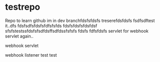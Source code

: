 # testrepo
Repo to learn github
im in dev branchfdsfsfdsfs
treserefdsfdsfs
fsdfsdftest it..dfs
fdsfsdfsfdsfsfdfsfsfds
fdsfsfdsfsfdsfdsf
sfsfstestssfdsfsfsdfdsffsdfdssfsfsfs
fdsfs
fdfsfdsfs
servlet for webhook
servlet again..

webhook servlet

webhook listener
test
test
